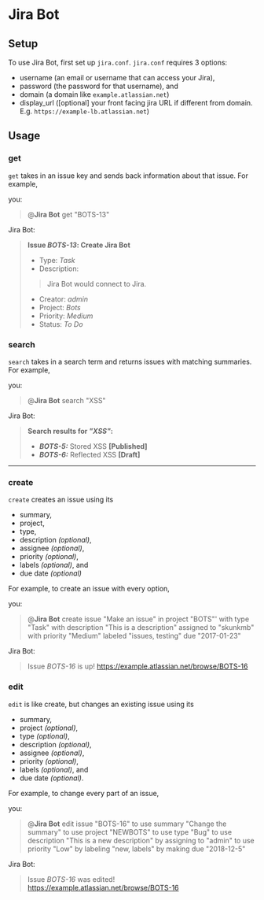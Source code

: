 # Jira Bot

## Setup

To use Jira Bot, first set up `jira.conf`. `jira.conf` requires 3 options:

 - username (an email or username that can access your Jira),
 - password (the password for that username), and
 - domain (a domain like `example.atlassian.net`)
 - display_url ([optional] your front facing jira URL if different from domain.
E.g. `https://example-lb.atlassian.net`)

## Usage

### get

`get` takes in an issue key and sends back information about that issue. For example,

you:

 > @**Jira Bot** get "BOTS-13"

Jira Bot:

 > **Issue *BOTS-13*: Create Jira Bot**
 >
 > - Type: *Task*
 > - Description:
 > > Jira Bot would connect to Jira.
 > - Creator: *admin*
 > - Project: *Bots*
 > - Priority: *Medium*
 > - Status: *To Do*

### search

`search` takes in a search term and returns issues with matching summaries. For example,

you:

 > @**Jira Bot** search "XSS"

Jira Bot:

 > **Search results for *"XSS"*:**
 >
 > - ***BOTS-5:*** Stored XSS **[Published]**
 > - ***BOTS-6:*** Reflected XSS **[Draft]**

---

### create

`create` creates an issue using its

 - summary,
 - project,
 - type,
 - description *(optional)*,
 - assignee *(optional)*,
 - priority *(optional)*,
 - labels *(optional)*, and
 - due date *(optional)*

For example, to create an issue with every option,

you:

 > @**Jira Bot** create issue "Make an issue" in project "BOTS"' with type "Task" with description
 > "This is a description" assigned to "skunkmb" with priority "Medium" labeled "issues, testing"
 > due "2017-01-23"

Jira Bot:

 > Issue *BOTS-16* is up! https://example.atlassian.net/browse/BOTS-16

### edit

`edit` is like create, but changes an existing issue using its

 - summary,
 - project *(optional)*,
 - type *(optional)*,
 - description *(optional)*,
 - assignee *(optional)*,
 - priority *(optional)*,
 - labels *(optional)*, and
 - due date *(optional)*.

For example, to change every part of an issue,

you:

 > @**Jira Bot** edit issue "BOTS-16" to use summary "Change the summary" to use project
 > "NEWBOTS" to use type "Bug" to use description "This is a new description" by assigning
 > to "admin" to use priority "Low" by labeling "new, labels" by making due "2018-12-5"

Jira Bot:

 > Issue *BOTS-16* was edited! https://example.atlassian.net/browse/BOTS-16
